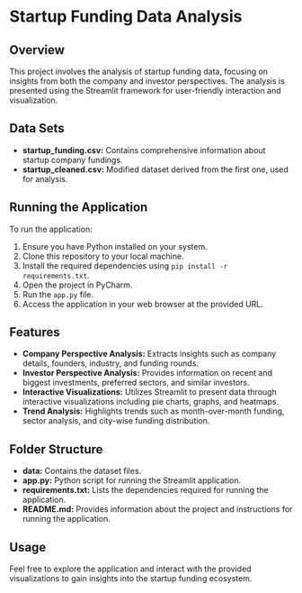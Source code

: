 # Startup Funding Data Analysis

## Overview
This project involves the analysis of startup funding data, focusing on insights from both the company and investor perspectives. The analysis is presented using the Streamlit framework for user-friendly interaction and visualization.

## Data Sets
- **startup_funding.csv:** Contains comprehensive information about startup company fundings.
- **startup_cleaned.csv:** Modified dataset derived from the first one, used for analysis.

## Running the Application
To run the application:
1. Ensure you have Python installed on your system.
2. Clone this repository to your local machine.
3. Install the required dependencies using `pip install -r requirements.txt`.
4. Open the project in PyCharm.
5. Run the `app.py` file.
6. Access the application in your web browser at the provided URL.

## Features
- **Company Perspective Analysis:** Extracts insights such as company details, founders, industry, and funding rounds.
- **Investor Perspective Analysis:** Provides information on recent and biggest investments, preferred sectors, and similar investors.
- **Interactive Visualizations:** Utilizes Streamlit to present data through interactive visualizations including pie charts, graphs, and heatmaps.
- **Trend Analysis:** Highlights trends such as month-over-month funding, sector analysis, and city-wise funding distribution.

## Folder Structure
- **data:** Contains the dataset files.
- **app.py:** Python script for running the Streamlit application.
- **requirements.txt:** Lists the dependencies required for running the application.
- **README.md:** Provides information about the project and instructions for running the application.

## Usage
Feel free to explore the application and interact with the provided visualizations to gain insights into the startup funding ecosystem.
